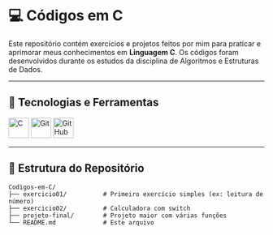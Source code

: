 # 💻 Códigos em C

Este repositório contém exercícios e projetos feitos por mim para praticar e aprimorar meus conhecimentos em **Linguagem C**. Os códigos foram desenvolvidos durante os estudos da disciplina de Algoritmos e Estruturas de Dados.

---

## 🚀 Tecnologias e Ferramentas

<div style="display: inline_block">
  <img src="https://cdn.jsdelivr.net/gh/devicons/devicon/icons/c/c-original.svg" width="40" title="C"/>
  <img src="https://cdn.jsdelivr.net/gh/devicons/devicon/icons/git/git-original.svg" width="40" title="Git"/>
  <img src="https://cdn.jsdelivr.net/gh/devicons/devicon/icons/github/github-original.svg" width="40" title="GitHub"/>
</div>

---

## 📁 Estrutura do Repositório

```plaintext
Codigos-em-C/
├── exercicio01/          # Primeiro exercício simples (ex: leitura de número)
├── exercicio02/          # Calculadora com switch
├── projeto-final/        # Projeto maior com várias funções
└── README.md             # Este arquivo
